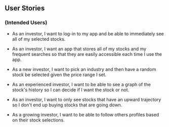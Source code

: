 ## User Stories

### (Intended Users)

* As an investor, I want to log-in to my app and be able to immediately see all of my selected stocks.
  
* As an investor, I want an app that stores all of my stocks and my frequent searches so that they are easily accessible each time I use the app.
  
* As a new investor, I want to pick an industry and then have a random stock be selected given the price range I set. 

* As an experienced investor, I want to be able to see a graph of the stock's history so I can decide if I want the stock or not. 

* As an investor, I want to only see stocks that have an upward trajectory so I don't end up buying stocks that are going down.  
  
* As a growing investor, I want to be able to follow others profiles based on their stock selections. 

  

  




